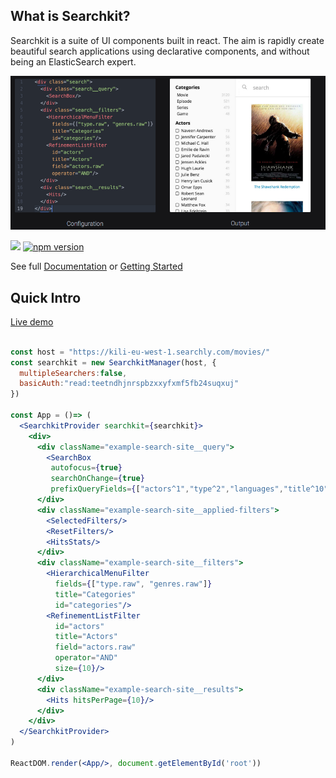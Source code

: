 ## What is Searchkit?
Searchkit is a suite of UI components built in react. The aim is rapidly create beautiful search applications using declarative components, and without being an ElasticSearch expert.

<img src="./docs/assets/codepreview.png"/>

[<img src="https://circleci.com/gh/searchkit/searchkit.png?style=shield"/>](https://circleci.com/gh/searchkit/searchkit)
[![npm version](https://badge.fury.io/js/searchkit.svg)](https://badge.fury.io/js/searchkit)

See full [Documentation](https://ssetem.gitbooks.io/searchkit/content/) or [Getting Started](https://ssetem.gitbooks.io/searchkit/content/docs/setup/index.html)

## Quick Intro
[Live demo](http://demo.searchkit.co)

```jsx

const host = "https://kili-eu-west-1.searchly.com/movies/"
const searchkit = new SearchkitManager(host, {
  multipleSearchers:false,
  basicAuth:"read:teetndhjnrspbzxxyfxmf5fb24suqxuj"
})

const App = ()=> (
  <SearchkitProvider searchkit={searchkit}>
    <div>
      <div className="example-search-site__query">
        <SearchBox
         autofocus={true}
         searchOnChange={true}
         prefixQueryFields={["actors^1","type^2","languages","title^10"]}/>
      </div>
      <div className="example-search-site__applied-filters">
        <SelectedFilters/>
        <ResetFilters/>
        <HitsStats/>
      </div>
      <div className="example-search-site__filters">
        <HierarchicalMenuFilter
          fields={["type.raw", "genres.raw"]}
          title="Categories"
          id="categories"/>
        <RefinementListFilter
          id="actors"
          title="Actors"
          field="actors.raw"
          operator="AND"
          size={10}/>
      </div>
      <div className="example-search-site__results">
        <Hits hitsPerPage={10}/>
      </div>
    </div>
  </SearchkitProvider>
)

ReactDOM.render(<App/>, document.getElementById('root'))

```
